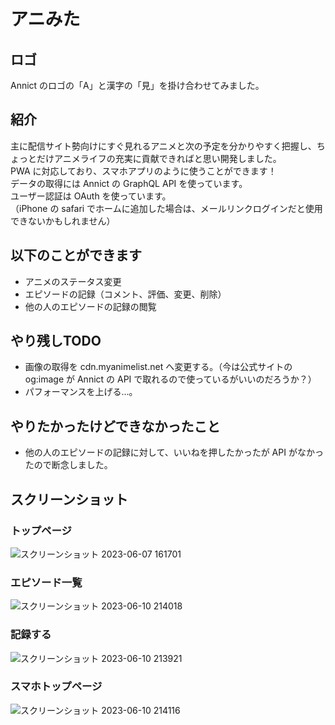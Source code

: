 # アニみた

## ロゴ
Annict のロゴの「A」と漢字の「見」を掛け合わせてみました。

## 紹介
主に配信サイト勢向けにすぐ見れるアニメと次の予定を分かりやすく把握し、ちょっとだけアニメライフの充実に貢献できればと思い開発しました。  
PWA に対応しており、スマホアプリのように使うことができます！  
データの取得には Annict の GraphQL API を使っています。  
ユーザー認証は OAuth を使っています。  
（iPhone の safari でホームに追加した場合は、メールリンクログインだと使用できないかもしれません）

## 以下のことができます
- アニメのステータス変更
- エピソードの記録（コメント、評価、変更、削除）
- 他の人のエピソードの記録の閲覧

## やり残しTODO
- 画像の取得を cdn.myanimelist.net へ変更する。（今は公式サイトの og:image が Annict の API で取れるので使っているがいいのだろうか？）
- パフォーマンスを上げる…。

## やりたかったけどできなかったこと
- 他の人のエピソードの記録に対して、いいねを押したかったが API がなかったので断念しました。

## スクリーンショット
### トップページ
![スクリーンショット 2023-06-07 161701](https://github.com/mhkkr/animita/assets/5414631/4e3546fc-6b99-4e3b-ab83-5c70d1a89a70)
### エピソード一覧
![スクリーンショット 2023-06-10 214018](https://github.com/mhkkr/animita/assets/5414631/35c5f626-99d0-49f3-95ca-3de60e0c0499)
### 記録する
![スクリーンショット 2023-06-10 213921](https://github.com/mhkkr/animita/assets/5414631/e1a10671-1757-4015-9490-1f8502fca2ab)
### スマホトップページ
![スクリーンショット 2023-06-10 214116](https://github.com/mhkkr/animita/assets/5414631/00bc5a72-5ae5-4bf4-bef4-85d7a70651ca)
